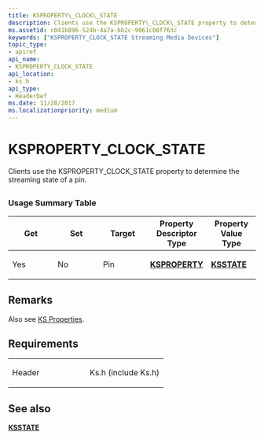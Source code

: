 ```yaml
---
title: KSPROPERTY\_CLOCK\_STATE
description: Clients use the KSPROPERTY\_CLOCK\_STATE property to determine the streaming state of a pin.
ms.assetid: c041b896-524b-4a7a-bb2c-9061c08f763c
keywords: ["KSPROPERTY_CLOCK_STATE Streaming Media Devices"]
topic_type:
- apiref
api_name:
- KSPROPERTY_CLOCK_STATE
api_location:
- ks.h
api_type:
- HeaderDef
ms.date: 11/28/2017
ms.localizationpriority: medium
---
```


# KSPROPERTY\_CLOCK\_STATE


Clients use the KSPROPERTY\_CLOCK\_STATE property to determine the streaming state of a pin.

## <span id="ddk_ksproperty_clock_state_ks"></span><span id="DDK_KSPROPERTY_CLOCK_STATE_KS"></span>


### Usage Summary Table

<table>
<colgroup>
<col width="20%" />
<col width="20%" />
<col width="20%" />
<col width="20%" />
<col width="20%" />
</colgroup>
<thead>
<tr class="header">
<th>Get</th>
<th>Set</th>
<th>Target</th>
<th>Property Descriptor Type</th>
<th>Property Value Type</th>
</tr>
</thead>
<tbody>
<tr class="odd">
<td><p>Yes</p></td>
<td><p>No</p></td>
<td><p>Pin</p></td>
<td><p><a href="https://docs.microsoft.com/windows-hardware/drivers/ddi/ks/ns-ks-ksidentifier" data-raw-source="[&lt;strong&gt;KSPROPERTY&lt;/strong&gt;](/windows-hardware/drivers/ddi/ks/ns-ks-ksidentifier)"><strong>KSPROPERTY</strong></a></p></td>
<td><p><a href="https://docs.microsoft.com/windows-hardware/drivers/ddi/ks/ne-ks-ksstate" data-raw-source="[&lt;strong&gt;KSSTATE&lt;/strong&gt;](/windows-hardware/drivers/ddi/ks/ne-ks-ksstate)"><strong>KSSTATE</strong></a></p></td>
</tr>
</tbody>
</table>

 

Remarks
-------

Also see [KS Properties](./ks-properties.md).

Requirements
------------

<table>
<colgroup>
<col width="50%" />
<col width="50%" />
</colgroup>
<tbody>
<tr class="odd">
<td><p>Header</p></td>
<td>Ks.h (include Ks.h)</td>
</tr>
</tbody>
</table>

## See also


[**KSSTATE**](/windows-hardware/drivers/ddi/ks/ne-ks-ksstate)

 


